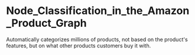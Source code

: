 # Node_Classification_in_the_Amazon_Product_Graph
Automatically categorizes millions of products, not based on the product's features, but on what other products customers buy it with.
